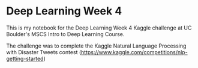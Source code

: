 # Deep Learning Week 4

This is my notebook for the Deep Learning Week 4 Kaggle challenge at UC Boulder's MSCS Intro to Deep Learning Course.

The challenge was to complete the Kaggle Natural Language Processing with Disaster Tweets contest (https://www.kaggle.com/competitions/nlp-getting-started)

